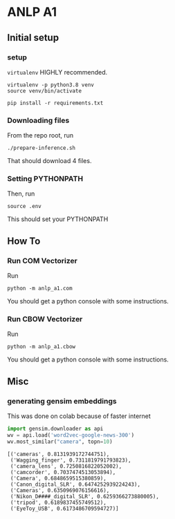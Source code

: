 # ANLP A1

## Initial setup
### setup
`virtualenv` HIGHLY recommended.
```
virtualenv -p python3.8 venv
source venv/bin/activate

pip install -r requirements.txt
```

### Downloading files
From the repo root, run 
```
./prepare-inference.sh
```
That should download 4 files.

### Setting PYTHONPATH
Then, run
```
source .env
```
This should set your PYTHONPATH

## How To
### Run COM Vectorizer
Run
```
python -m anlp_a1.com
```

You should get a python console with some instructions.

### Run CBOW Vectorizer
Run
```
python -m anlp_a1.cbow
```

You should get a python console with some instructions.

## Misc
### generating gensim embeddings
This was done on colab because of faster internet
```python
import gensim.downloader as api
wv = api.load('word2vec-google-news-300')
wv.most_similar("camera", topn=10)
```

```
[('cameras', 0.8131939172744751),
 ('Wagging_finger', 0.7311819791793823),
 ('camera_lens', 0.7250816822052002),
 ('camcorder', 0.7037474513053894),
 ('Camera', 0.6848659515380859),
 ('Canon_digital_SLR', 0.6474252939224243),
 ('Cameras', 0.6350969076156616),
 ('Nikon_D####_digital_SLR', 0.6259366273880005),
 ('tripod', 0.6189837455749512),
 ('EyeToy_USB', 0.6173486709594727)]
```
